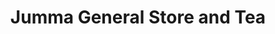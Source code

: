 ---
title: "Jumma General Store and Tea"
url: /karachi/jumma-general-store-and-tea/
shop: supermarket
---